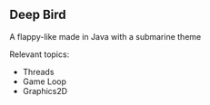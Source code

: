 ## Deep Bird

A flappy-like made in Java with a submarine theme

Relevant topics:
- Threads
- Game Loop
- Graphics2D
